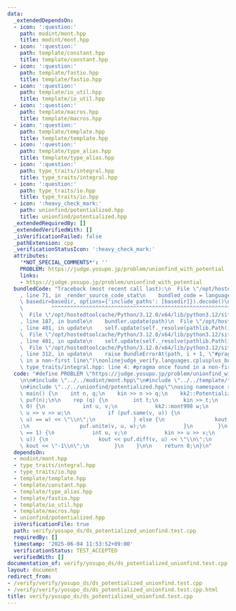```yaml
---
data:
  _extendedDependsOn:
  - icon: ':question:'
    path: modint/mont.hpp
    title: modint/mont.hpp
  - icon: ':question:'
    path: template/constant.hpp
    title: template/constant.hpp
  - icon: ':question:'
    path: template/fastio.hpp
    title: template/fastio.hpp
  - icon: ':question:'
    path: template/io_util.hpp
    title: template/io_util.hpp
  - icon: ':question:'
    path: template/macros.hpp
    title: template/macros.hpp
  - icon: ':question:'
    path: template/template.hpp
    title: template/template.hpp
  - icon: ':question:'
    path: template/type_alias.hpp
    title: template/type_alias.hpp
  - icon: ':question:'
    path: type_traits/integral.hpp
    title: type_traits/integral.hpp
  - icon: ':question:'
    path: type_traits/io.hpp
    title: type_traits/io.hpp
  - icon: ':heavy_check_mark:'
    path: unionfind/potentialized.hpp
    title: unionfind/potentialized.hpp
  _extendedRequiredBy: []
  _extendedVerifiedWith: []
  _isVerificationFailed: false
  _pathExtension: cpp
  _verificationStatusIcon: ':heavy_check_mark:'
  attributes:
    '*NOT_SPECIAL_COMMENTS*': ''
    PROBLEM: https://judge.yosupo.jp/problem/unionfind_with_potential
    links:
    - https://judge.yosupo.jp/problem/unionfind_with_potential
  bundledCode: "Traceback (most recent call last):\n  File \"/opt/hostedtoolcache/Python/3.12.0/x64/lib/python3.12/site-packages/onlinejudge_verify/documentation/build.py\"\
    , line 71, in _render_source_code_stat\n    bundled_code = language.bundle(stat.path,\
    \ basedir=basedir, options={'include_paths': [basedir]}).decode()\n          \
    \         ^^^^^^^^^^^^^^^^^^^^^^^^^^^^^^^^^^^^^^^^^^^^^^^^^^^^^^^^^^^^^^^^^^^^^^^^^^^^^^^^^\n\
    \  File \"/opt/hostedtoolcache/Python/3.12.0/x64/lib/python3.12/site-packages/onlinejudge_verify/languages/cplusplus.py\"\
    , line 187, in bundle\n    bundler.update(path)\n  File \"/opt/hostedtoolcache/Python/3.12.0/x64/lib/python3.12/site-packages/onlinejudge_verify/languages/cplusplus_bundle.py\"\
    , line 401, in update\n    self.update(self._resolve(pathlib.Path(included), included_from=path))\n\
    \  File \"/opt/hostedtoolcache/Python/3.12.0/x64/lib/python3.12/site-packages/onlinejudge_verify/languages/cplusplus_bundle.py\"\
    , line 401, in update\n    self.update(self._resolve(pathlib.Path(included), included_from=path))\n\
    \  File \"/opt/hostedtoolcache/Python/3.12.0/x64/lib/python3.12/site-packages/onlinejudge_verify/languages/cplusplus_bundle.py\"\
    , line 312, in update\n    raise BundleErrorAt(path, i + 1, \"#pragma once found\
    \ in a non-first line\")\nonlinejudge_verify.languages.cplusplus_bundle.BundleErrorAt:\
    \ type_traits/integral.hpp: line 4: #pragma once found in a non-first line\n"
  code: "#define PROBLEM \"https://judge.yosupo.jp/problem/unionfind_with_potential\"\
    \n\n#include \"../../modint/mont.hpp\"\n#include \"../../template/template.hpp\"\
    \n#include \"../../unionfind/potentialized.hpp\"\nusing namespace std;\n\nint\
    \ main() {\n    int n, q;\n    kin >> n >> q;\n    kk2::PotentializedUnionFind<kk2::mont998>\
    \ puf(n);\n\n    rep (q) {\n        int t;\n        kin >> t;\n        if (t ==\
    \ 0) {\n            int u, v;\n            kk2::mont998 w;\n            kin >>\
    \ u >> v >> w;\n            if (puf.same(v, u)) {\n                kout << (puf.diff(v,\
    \ u) == w) << \"\\n\";\n            } else {\n                kout << \"1\\n\"\
    ;\n                puf.unite(v, u, w);\n            }\n        }\n        if (t\
    \ == 1) {\n            int u, v;\n            kin >> u >> v;\n            if (puf.same(v,\
    \ u)) {\n                kout << puf.diff(v, u) << \"\\n\";\n            } else\
    \ kout << \"-1\\n\";\n        }\n    }\n\n    return 0;\n}\n"
  dependsOn:
  - modint/mont.hpp
  - type_traits/integral.hpp
  - type_traits/io.hpp
  - template/template.hpp
  - template/constant.hpp
  - template/type_alias.hpp
  - template/fastio.hpp
  - template/io_util.hpp
  - template/macros.hpp
  - unionfind/potentialized.hpp
  isVerificationFile: true
  path: verify/yosupo_ds/ds_potentialized_unionfind.test.cpp
  requiredBy: []
  timestamp: '2025-06-04 11:53:52+09:00'
  verificationStatus: TEST_ACCEPTED
  verifiedWith: []
documentation_of: verify/yosupo_ds/ds_potentialized_unionfind.test.cpp
layout: document
redirect_from:
- /verify/verify/yosupo_ds/ds_potentialized_unionfind.test.cpp
- /verify/verify/yosupo_ds/ds_potentialized_unionfind.test.cpp.html
title: verify/yosupo_ds/ds_potentialized_unionfind.test.cpp
---
```

